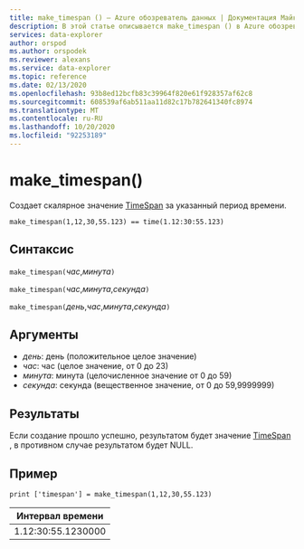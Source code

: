 ```yaml
---
title: make_timespan () — Azure обозреватель данных | Документация Майкрософт
description: В этой статье описывается make_timespan () в Azure обозреватель данных.
services: data-explorer
author: orspod
ms.author: orspodek
ms.reviewer: alexans
ms.service: data-explorer
ms.topic: reference
ms.date: 02/13/2020
ms.openlocfilehash: 93b8ed12bcfb83c39964f820e61f928357af62c8
ms.sourcegitcommit: 608539af6ab511aa11d82c17b782641340fc8974
ms.translationtype: MT
ms.contentlocale: ru-RU
ms.lasthandoff: 10/20/2020
ms.locfileid: "92253189"
---
```

# <a name="make_timespan"></a>make_timespan()

Создает скалярное значение [TimeSpan](./scalar-data-types/timespan.md) за указанный период времени.

```kusto
make_timespan(1,12,30,55.123) == time(1.12:30:55.123)
```

## <a name="syntax"></a>Синтаксис

`make_timespan(`*час*,*минута*`)`

`make_timespan(`*час*,*минута*,*секунда*`)`

`make_timespan(`*день*,*час*,*минута*,*секунда*`)`

## <a name="arguments"></a>Аргументы

* *день*: день (положительное целое значение)
* *час*: час (целое значение, от 0 до 23)
* *минута*: минута (целочисленное значение от 0 до 59)
* *секунда*: секунда (вещественное значение, от 0 до 59,9999999)

## <a name="returns"></a>Результаты

Если создание прошло успешно, результатом будет значение [TimeSpan](./scalar-data-types/timespan.md) , в противном случае результатом будет NULL.
 
## <a name="example"></a>Пример

```kusto
print ['timespan'] = make_timespan(1,12,30,55.123)

```

|Интервал времени|
|---|
|1.12:30:55.1230000|


